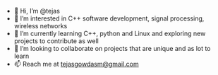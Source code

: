 - 👋 Hi, I’m @tejas
- 👀 I’m interested in C++ software development, signal processing, wireless networks 
- 🌱 I’m currently learning C++, python and Linux and exploring new projects to contribute as well 
- 💞️ I’m looking to collaborate on projects that are unique and as lot to learn 
- 📫 Reach me at tejasgowdasm@gmail.com
